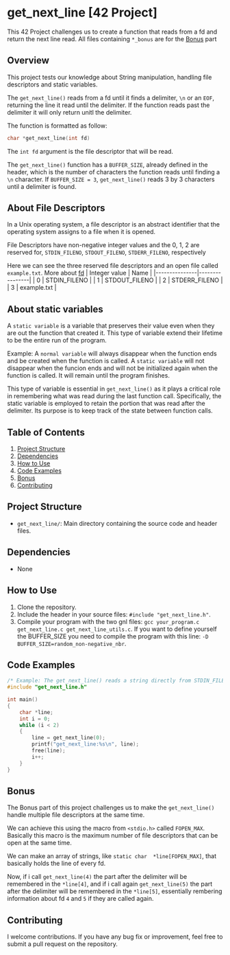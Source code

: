 # get_next_line [42 Project]
This 42 Project challenges us to create a function that reads from a fd and return the next line read. All files containing `*_bonus` are for the [Bonus](#bonus) part

## Overview
This project tests our knowledge about String manipulation, handling file descriptors and static variables.

The `get_next_line()` reads from a fd until it finds a delimiter, `\n` or an `EOF`, returning the line it read until the delimiter.
If the function reads past the delimiter it will only return unitl the delimiter.

The function is formatted as follow:
```c
char *get_next_line(int fd)
```
The `int fd` argument is the file descriptor that will be read.

The `get_next_line()` function has a `BUFFER_SIZE`, already defined in the header, which is the number of characters the function reads until finding a `\n` character.
If `BUFFER_SIZE = 3`, `get_next_line()` reads 3 by 3 characters until a delimiter is found.

## About File Descriptors
In a Unix operating system, a file descriptor is an abstract identifier that the operating system assigns to a file when it is opened.

File Descriptors have non-negative integer values and the 0, 1, 2 are reserved for, `STDIN_FILENO`, `STDOUT_FILENO`, `STDERR_FILENO`, respectively

Here we can see the three reserved file descriptors and an open file called `example.txt`. More about [fd](https://en.wikipedia.org/wiki/File_descriptor)
| Integer value | Name           |
|---------------|----------------|
| 0             | STDIN_FILENO   |
| 1             | STDOUT_FILENO  |
| 2             | STDERR_FILENO  |
| 3             | example.txt    |

## About static variables
A `static variable` is a variable that preserves their value even when they are out the function that created it. This type of variable extend their lifetime to be the entire run of the program.

Example: A `normal variable` will always disappear when the function ends and be created when the function is called.
         A `static variable` will not disappear when the funcion ends and will not be initialized again when the function is called. It will remain until the program finishes.

This type of variable is essential in `get_next_line()` as it plays a critical role in remembering what was read during the last function call. Specifically, the static variable is employed to retain the portion that was read after the delimiter. Its purpose is to keep track of the state between function calls.

## Table of Contents
1. [Project Structure](#project-structure)
2. [Dependencies](#dependencies)
3. [How to Use](#how-to-use)
4. [Code Examples](#code-examples)
5. [Bonus](#bonus)
6. [Contributing](#contributing)

## Project Structure
- `get_next_line/`: Main directory containing the source code and header files.

## Dependencies
- None

## How to Use
1. Clone the repository.
2. Include the header in your source files: `#include "get_next_line.h"`.
3. Compile your program with the two gnl files: `gcc your_program.c get_next_line.c get_next_line_utils.c`.
If you want to define yourself the BUFFER_SIZE you need to compile the program with this line: `-D BUFFER_SIZE=random_non-negative_nbr`.

## Code Examples 
```c
/* Example: The get_next_line() reads a string directly from STDIN_FILENO, two times */
#include "get_next_line.h"

int main()
{
	char *line;
	int i = 0;
	while (i < 2)
	{
		line = get_next_line(0);
		printf("get_next_line:%s\n", line);
		free(line);
		i++;
	}
}
```

## Bonus
The Bonus part of this project challenges us to make the `get_next_line()` handle multiple file descriptors at the same time.

We can achieve this using the macro from `<stdio.h>` called `FOPEN_MAX`. Basically this macro is the maximum number of file descriptors that can be open at the same time.

We can make an array of strings, like `static char	*line[FOPEN_MAX]`, that basically holds the line of every fd.

Now, if i call `get_next_line(4)` the part after the delimiter will be remembered in the `*line[4]`, and if i call again `get_next_line(5)`
the part after the delimiter will be remembered in the `*line[5]`, essentially rembering information about fd `4` and `5` if they are called again.

## Contributing
I welcome contributions. If you have any bug fix or improvement, feel free to submit a pull request on the repository.
